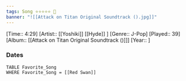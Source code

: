 ```yaml
---
tags: Song ⭐⭐⭐⭐⭐ 💛
banner: "![[Attack on Titan Original Soundtrack ().jpg]]"
---
```

[Time:: 4:29]
[Artist:: [[Yoshiki]] [[Hyde]] ]
[Genre:: J-Pop]
[Played:: 39]
[Album:: [[Attack on Titan Original Soundtrack ()]]]
[Year:: ]
### Dates
````dataview
TABLE Favorite_Song
WHERE Favorite_Song = [[Red Swan]]
````